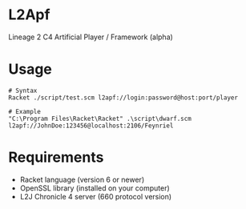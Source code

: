 # L2Apf
Lineage 2 C4 Artificial Player / Framework (alpha)

# Usage
```
# Syntax
Racket ./script/test.scm l2apf://login:password@host:port/player

# Example
"C:\Program Files\Racket\Racket" .\script\dwarf.scm l2apf://JohnDoe:123456@localhost:2106/Feynriel
```

# Requirements
* Racket language (version 6 or newer)
* OpenSSL library (installed on your computer)
* L2J Chronicle 4 server (660 protocol version)
